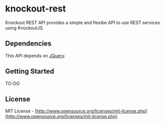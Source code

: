 knockout-rest
=============

Knockout REST API provides a simple and flexibe API to use REST services using KnockoutJS.

Dependencies
---

This API depends on [JQuery](http://jquery.com).

Getting Started
---

TO-DO

License
---

MIT License - [http://www.opensource.org/licenses/mit-license.php](http://www.opensource.org/licenses/mit-license.php)
